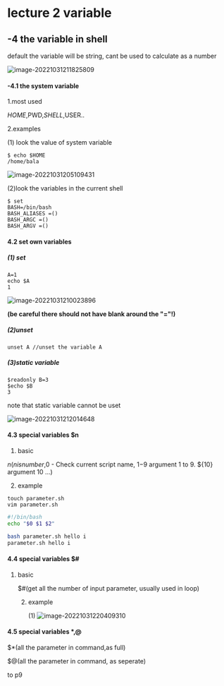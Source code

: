 # lecture 2 variable

## -4 the variable in shell

default the variable will be string, cant be used to calculate as a number

![image-20221031211825809](C:\Users\Lenovo\AppData\Roaming\Typora\typora-user-images\image-20221031211825809.png)

#### -4.1 the system variable

1.most used

$HOME,$PWD,$SHELL,$USER..

2.examples

(1) look the value of system variable

```
$ echo $HOME
/home/bala
```

![image-20221031205109431](C:\Users\Lenovo\AppData\Roaming\Typora\typora-user-images\image-20221031205109431.png)

(2)look the variables in the current shell

```
$ set
BASH=/bin/bash
BASH_ALIASES =()
BASH_ARGC =()
BASH_ARGV =()
```

#### 4.2 set own variables

##### (1) set

```
A=1
echo $A
1
```

![image-20221031210023896](C:\Users\Lenovo\AppData\Roaming\Typora\typora-user-images\image-20221031210023896.png)

**(be careful there should not have blank around the "="!)**

##### (2)unset

```
unset A //unset the variable A
```

##### (3)static variable

```
$readonly B=3
$echo $B
3
```

note that static variable cannot be uset

![image-20221031212014648](C:\Users\Lenovo\AppData\Roaming\Typora\typora-user-images\image-20221031212014648.png)

#### 4.3 special variables $n

1. basic

$n(n is number,$0 - Check current script name, $1-$9 argument 1 to 9. ${10} argument 10 ...)

2. example

```
touch parameter.sh
vim parameter.sh
```

```sh
#!/bin/bash
echo "$0 $1 $2"
```

```sh
bash parameter.sh hello i
parameter.sh hello i
```



#### 4.4 special variables $#

1. basic

   $#(get all the number of input parameter, usually used in loop)

   2. example

      (1) ![image-20221031220409310](C:\Users\Lenovo\AppData\Roaming\Typora\typora-user-images\image-20221031220409310.png)



#### 4.5 special variables $*,$@

$*(all the parameter in command,as full)

$@(all the parameter in command, as seperate)





to p9







